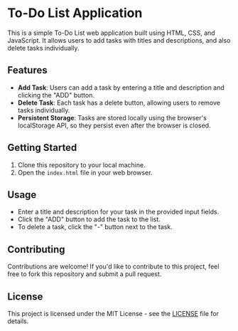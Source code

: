# To-Do List Application

This is a simple To-Do List web application built using HTML, CSS, and JavaScript. It allows users to add tasks with titles and descriptions, and also delete tasks individually.

## Features

- **Add Task**: Users can add a task by entering a title and description and clicking the "ADD" button.
- **Delete Task**: Each task has a delete button, allowing users to remove tasks individually.
- **Persistent Storage**: Tasks are stored locally using the browser's localStorage API, so they persist even after the browser is closed.

## Getting Started

1. Clone this repository to your local machine.
2. Open the `index.html` file in your web browser.

## Usage

- Enter a title and description for your task in the provided input fields.
- Click the "ADD" button to add the task to the list.
- To delete a task, click the "-" button next to the task.

## Contributing

Contributions are welcome! If you'd like to contribute to this project, feel free to fork this repository and submit a pull request.

## License

This project is licensed under the MIT License - see the [LICENSE]() file for details.
